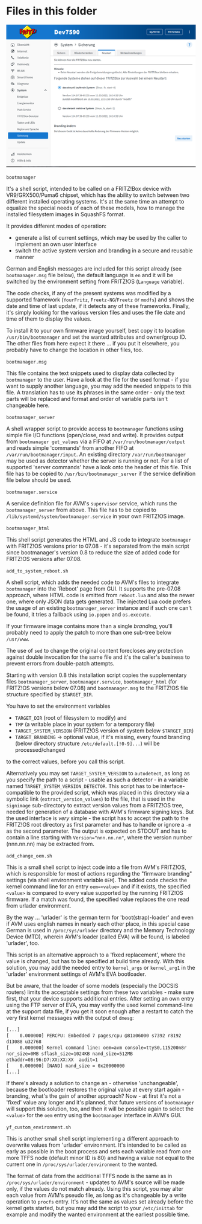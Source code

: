 # Files in this folder

![Bootmanager](Bootmanager.png)

`bootmanager`

It's a shell script, intended to be called on a FRITZ!Box device with VR9/GRX500/Puma6 chipset, which has the ability to switch between two different installed operating systems. It's at the same time an attempt to equalize the special needs of each of these models, how to manage the installed filesystem images in SquashFS format.

It provides different modes of operation:

- generate a list of current settings, which may be used by the caller to implement an own user interface
- switch the active system version and branding in a secure and reusable manner

German and English messages are included for this script already (see `bootmanager.msg` file below), the default language is `en` and it will be switched by the environment setting from FRITZ!OS (`Language` variable).

The code checks, if any of the present systems was modified by a supported framework (`YourFritz`, `Freetz-NG`/`Freetz` or `modfs`) and shows the date and time of last update, if it detects any of these frameworks. Finally, it's simply looking for the various version files and uses the file date and time of them to display the values.

To install it to your own firmware image yourself, best copy it to location `/usr/bin/bootmanager` and set the wanted attributes and owner/group ID. The other files from here expect it there ... if you put it elsewhere, you probably have to change the location in other files, too.

`bootmanager.msg`

This file contains the text snippets used to display data collected by `bootmanager` to the user. Have a look at the file for the used format - if you want to supply another language, you may add the needed snippets to this file. A translation has to use its phrases in the same order - only the text parts will be replaced and format and order of variable parts isn't changeable here.

`bootmanager_server`

A shell wrapper script to provide access to `bootmanager` functions using simple file I/O functions (open/close, read and write). It provides output from `bootmanager get_values` via a FIFO at `/var/run/bootmanager/output` and reads     simple 'commands' from another FIFO at `/var/run/bootmanager/input`. An existing directory `/var/run/bootmanager` may be used as detector whether the server is running or not. For a list of supported 'server commands' have a look onto the header of this file. This file has to be copied to `/usr/bin/bootmanager_server` if the service definition file below should be used.

`bootmanager.service`

A service definition file for AVM's `supervisor` service, which runs the `bootmanager_server` from above. This file has to be copied to `/lib/systemd/system/bootmanager.service` in your own FRITZ!OS image.

`bootmanager_html`

This shell script generates the HTML and JS code to integrate `bootmanager` with FRITZ!OS versions prior to 07.08 - it's separated from the main script since bootmanager's version 0.8 to reduce the size of added code for FRITZ!OS versions after 07.08.

`add_to_system_reboot.sh`

A shell script, which adds the needed code to AVM's files to integrate `bootmanager` into the 'Reboot' page from GUI. It supports the pre-07.08 approach, where HTML code is emitted from `reboot.lua` and also the newer one, where only JSON data gets generated. The injected Lua code prefers the usage of an existing `bootmanager_server` instance and if such one can't be found, it tries a fallback using `io.popen` and `os.execute`.

If your firmware image contains more than a single *branding*, you'll probably need to apply the patch to more than one sub-tree below ```/usr/www```.

The use of `sed` to change the original content forecloses any protection against double invocation for the same file and it's the caller's business to prevent errors from double-patch attempts.

Starting with version 0.8 this installation script copies the supplementary files `bootmanager_server`, `bootmanager.service`, `bootmanager_html` (for FRITZ!OS versions below 07.08) and `bootmanager.msg` to the FRITZ!OS file structure specified by `$TARGET_DIR`.

You have to set the environment variables

- `TARGET_DIR` (root of filesystem to modify) and
- `TMP` (a writable place in your system for a temporary file)
- `TARGET_SYSTEM_VERSION` (FRITZ!OS version of system below `$TARGET_DIR`)
- `TARGET_BRANDING` -> optional value, if it's missing, every found branding (below directory structure `/etc/default.[!0-9]...`) will be processed/changed

to the correct values, before you call this script.

Alternatively you may set `TARGET_SYSTEM_VERSION` to `autodetect`, as long as you specify the path to a script - usable as such a detector - in a variable named `TARGET_SYSTEM_VERSION_DETECTOR`. This script has to be interface-compatible to the provided script, which was placed in this directory via a symbolic link (`extract_version_values`) to the file, that is used in the `signimage` sub-directory to extract version values from a FRITZ!OS tree, needed for generation of a database with AVM's firmware signing keys.
But the used interface is *very* simple - the script has to accept the path to the FRITZ!OS root directory as first parameter and has to handle or ignore a `-m` as the second parameter. The output is expected on STDOUT and has to contain a line starting with `Version="nnn.nn.nn"`, where the version number (nnn.nn.nn) may be extracted from.

`add_change_oem.sh`

This is a small shell script to inject code into a file from AVM's FRITZ!OS, which is responsible for most of actions regarding the "firmware branding" settings (via shell environment variable `OEM`). The added code checks the kernel command line for an entry `oem=<value>` and if it exists, the specified `<value>` is compared to every value supported by the running FRITZ!OS firmware. If a match was found, the specified value replaces the one read from urlader environment.

By the way ... 'urlader' is the german term for 'boot(strap)-loader' and even if AVM uses english names in nearly each other place, in this special case German is used in `/proc/sys/urlader` directory and the Memory Technology Device (MTD), wherein AVM's loader (called EVA) will be found, is labeled 'urlader', too.

This script is an alternative approach to a 'fixed replacement', where the value is changed, but has to be specified at build time already. With this solution, you may add the needed entry to `kernel_args` or `kernel_arg1` in the 'urlader' environment settings of AVM's EVA bootloader.

But be aware, that the loader of some models (especially the DOCSIS routers) limits the acceptable settings from these two variables - make sure first, that your device supports additional entries. After setting an own entry using the FTP server of EVA, you may verify the used kernel command-line at the support data file, if you get it soon enough after a restart to catch the very first kernel messages with the output of `dmesg`:

```text
[...]
[    0.000000] PERCPU: Embedded 7 pages/cpu @81a06000 s7392 r8192 d13088 u32768
[    0.000000] Kernel command line: oem=avm console=ttyS0,115200n8r nor_size=0MB sflash_size=1024KB nand_size=512MB ethaddr=08:96:D7:XX:XX:XX  audit=1
[    0.000000] [NAND] nand_size = 0x20000000
[...]
```

If there's already a solution to change an - otherwise 'unchangeable', because the bootloader restores the original value at every start again - branding, what's the gain of another approach? Now - at first it's not a 'fixed' value any longer and it's planned, that future versions of `bootmanager` will support this solution, too, and then it will be possible again to select the `<value>` for the `oem` entry using the `bootmanager` interface in AVM's GUI.

`yf_custom_environment.sh`

This is another small shell script implementing a different approach to overwrite values from 'urlader' environment. It's intended to be called as early as possible in the boot process and sets each variable read from one more TFFS node (default minor ID is 80) and having a value not equal to the current one in `/proc/sys/urlader/environment` to the wanted.

The format of data from the additional TFFS node is the same as in `/proc/sys/urlader/environment` - updates to AVM's source will be made only, if the values do not match already. Using this script, you may alter each value from AVM's pseudo file, as long as it's changeable by a write operation to `procfs` entry. It's not the same as values set already before the kernel gets started, but you may add the script to your `/etc/inittab` for example and modify the wanted environment at the earliest possible time.
